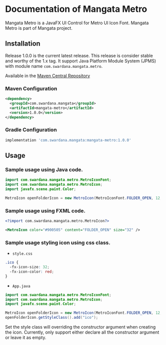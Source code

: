 # Documentation of Mangata Metro

Mangata Metro is a JavaFX UI Control for Metro UI Icon Font.
Mangata Metro is part of Mangata project.

## Installation

Release 1.0.0 is the current latest release. This release is consider stable and
worthy of the 1.x tag. It support Java Platform Module System (JPMS) with
module name `com.swardana.mangata.metro`.

Available in the [Maven Central Repository](https://search.maven.org/search?q=g:com.swardana.mangata%20AND%20a:mangata-metro)

### Maven Configuration

```xml
<dependency>
  <groupId>com.swardana.mangata</groupId>
  <artifactId>mangata-metro</artifactId>
  <version>1.0.0</version>
</dependency>
```

### Gradle Configuration

```groovy
implementation 'com.swardana.mangata:mangata-metro:1.0.0'
```

## Usage

### Sample usage using Java code.

```java
import com.swardana.mangata.metro.MetroIconFont;
import com.swardana.mangata.metro.MetroIcon;
import javafx.scene.paint.Color;

MetroIcon openFolderIcon = new MetroIcon(MetroIconFont.FOLDER_OPEN, 12, Color.GRAY);
```

### Sample usage using FXML code.

```xml
<?import com.swardana.mangata.metro.MetroIcon?>

<MetroIcon color="#900505" content="FOLDER_OPEN" size="32" />
```

### Sample usage styling icon using css class.

* `style.css`
```css
.ico {
  -fx-icon-size: 32;
  -fx-icon-color: red;
}
```

* `App.java`
```java
import com.swardana.mangata.metro.MetroIconFont;
import com.swardana.mangata.metro.MetroIcon;
import javafx.scene.paint.Color;

MetroIcon openFolderIcon = new MetroIcon(MetroIconFont.FOLDER_OPEN, 12, Color.GRAY);
openFolderIcon.getStyleClass().add("ico");
```

Set the style class will overriding the constructor argument when creating the
icon. Currently, only support either declare all the constructor argument or
leave it as empty.
